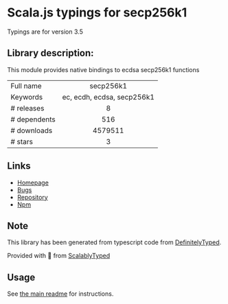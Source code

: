 
# Scala.js typings for secp256k1

Typings are for version 3.5

## Library description:
This module provides native bindings to ecdsa secp256k1 functions

|                    |                 |
| ------------------ | :-------------: |
| Full name          | secp256k1 |
| Keywords           | ec, ecdh, ecdsa, secp256k1 |
| # releases         | 8 |
| # dependents       | 516 |
| # downloads        | 4579511 |
| # stars            | 3 |

## Links
- [Homepage](https://github.com/cryptocoinjs/secp256k1-node#readme)
- [Bugs](https://github.com/cryptocoinjs/secp256k1-node/issues)
- [Repository](https://github.com/cryptocoinjs/secp256k1-node)
- [Npm](https://www.npmjs.com/package/secp256k1)
    


## Note
This library has been generated from typescript code from [DefinitelyTyped](https://definitelytyped.org).

Provided with :purple_heart: from [ScalablyTyped](https://github.com/oyvindberg/ScalablyTyped)

## Usage
See [the main readme](../../readme.md) for instructions.


